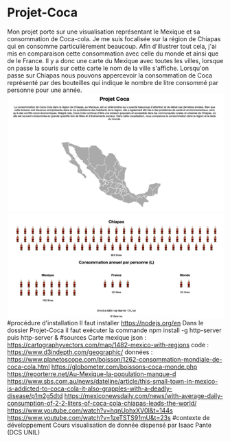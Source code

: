 # Projet-Coca
Mon projet porte sur une visualisation représentant le Mexique et sa consommation de Coca-cola. Je me suis focalisée sur la région de Chiapas qui en consomme particulièrement beaucoup. Afin d'illustrer tout cela, j'ai mis en comparaison cette consommation avec celle du monde et ainsi que de le France. Il y a donc une carte du Mexique avec toutes les villes, lorsque on passe la souris sur cette carte le nom de la ville s'affiche. Lorsqu'on passe sur Chiapas nous pouvons appercevoir la consommation de Coca représenté par des bouteilles qui indique le nombre de litre consommé par personne pour une année. 
![](https://github.com/Sabpaola/Projet-Coca/blob/main/images/capture%201%20.png)
![](https://github.com/Sabpaola/Projet-Coca/blob/main/images/capture%202%20.png)
#procédure d'installation 
Il faut installer https://nodejs.org/en 
Dans le dossier Projet-Coca il faut exécuter la commande npm install -g http-server puis http-server &
#sources 
Carte mexique json : https://cartographyvectors.com/map/1482-mexico-with-regions 
code : https://www.d3indepth.com/geographic/
données : https://www.planetoscope.com/boisson/1262-consommation-mondiale-de-coca-cola.html
https://globometer.com/boissons-coca-monde.php
https://reporterre.net/Au-Mexique-la-population-manque-d
https://www.sbs.com.au/news/dateline/article/this-small-town-in-mexico-is-addicted-to-coca-cola-it-also-grapples-with-a-deadly-disease/p1m2g5dtd
https://mexiconewsdaily.com/news/with-average-daily-consumption-of-2-2-liters-of-coca-cola-chiapas-leads-the-world/
https://www.youtube.com/watch?v=hqnUohxXV0I&t=144s
https://www.youtube.com/watch?v=1zeTSTS91mU&t=23s
#contexte de développement 
Cours visualisation de donnée dispensé par Isaac Pante (DCS UNIL) 
